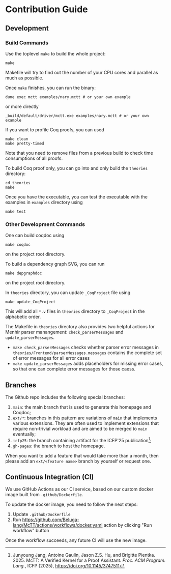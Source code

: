 # Contribution Guide

## Development

### Build Commands

Use the toplevel `make` to build the whole project:
```
make
```
Makefile will try to find out the number of your CPU cores and parallel as much as
possible.

Once `make` finishes, you can run the binary:
```
dune exec mctt examples/nary.mctt # or your own example
```
or more directly
```
_build/default/driver/mctt.exe examples/nary.mctt # or your own example
```

If you want to profile Coq proofs, you can used
```
make clean
make pretty-timed
```
Note that you need to remove files from a previous build
to check time consumptions of all proofs.

To build Coq proof only, you can go into and only build the `theories` directory:
```
cd theories
make
```

Once you have the executable, you can test the executable with
the examples in `examples` directory using
```
make test
```

### Other Development Commands

One can build coqdoc using
```
make coqdoc
```
on the project root directory.

To build a dependency graph SVG, you can run
```
make depgraphdoc
```
on the project root directory.

In `theories` directory, you can update `_CoqProject` file using
```
make update_CoqProject
```
This will add all `*.v` files in `theories` directory to `_CoqProject`
in the alphabetic order.

The Makefile in `theories` directory also provides two helpful actions
for Menhir parser manangement: `check_parserMessages` and `update_parserMessages`.
- `make check_parserMessages` checks whether parser error messages in 
  `theories/Frontend/parserMessages.messages` contains the complete set of
  error messages for all error cases
- `make update_parserMessages` adds placeholders for missing error cases,
  so that one can complete error messages for those caess.

## Branches

The Github repo includes the following special branches:

1. `main`: the main branch that is used to generate this homepage and Coqdoc;
1. `ext/*`: branches in this pattern are variations of `main` that
   implements various extensions. They are often used to implement
   extensions that require non-trivial workload and are aimed to be
   merged to `main` eventually;
1. `icfp25`: the branch containing artifact for the ICFP'25 publication[^1];
1. `gh-pages`: the branch to host the homepage.

When you want to add a feature that would take more than a month, then
please add an `ext/<feature name>` branch by yourself or request one.

[^1]: Junyoung Jang, Antoine Gaulin, Jason Z.S. Hu, and Brigitte Pientka. 2025. McTT: A Verified Kernel for a Proof Assistant. _Proc. ACM Program. Lang._, ICFP (2025), https://doi.org/10.1145/3747511

## Continuous Integration (CI)

We use GitHub Actions as our CI service, based on our custom docker
image built from `.github/Dockerfile`.

To update the docker image, you need to follow the next steps:

1. Update `.github/Dockerfile`
2. Run https://github.com/Beluga-lang/McTT/actions/workflows/docker.yaml action by clicking "Run workflow" button

Once the workflow succeeds, any future CI will use the new image.
